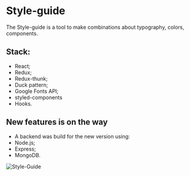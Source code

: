 # Style-guide

The Style-guide is a tool to make combinations about typography, colors, components.

## Stack:

- React;
- Redux;
- Redux-thunk;
- Duck pattern;
- Google Fonts API;
- styled-components
- Hooks.

## New features is on the way

- A backend was build for the new version using:
- Node.js;
- Express;
- MongoDB.

<img src="https://i.ibb.co/MPnPdkZ/download.png" alt="Style-Guide">
